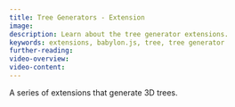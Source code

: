 ```yaml
---
title: Tree Generators - Extension
image: 
description: Learn about the tree generator extensions.
keywords: extensions, babylon.js, tree, tree generator
further-reading:
video-overview:
video-content:
---
```


A series of extensions that generate 3D trees.
